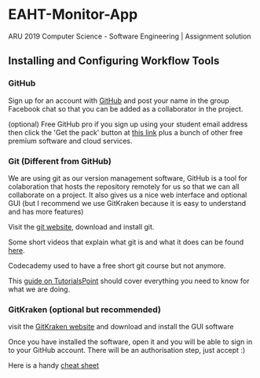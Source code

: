# EAHT-Monitor-App
ARU 2019 Computer Science - Software Engineering | Assignment solution

## Installing and Configuring Workflow Tools

### GitHub

Sign up for an account with [GitHub](https://github.com) and post your name in the group Facebook chat so that you can be added as a collaborator in the project.

(optional) Free GitHub pro if you sign up using your student email address then click the 'Get the pack' button at [this link](https://education.github.com/pack) plus a bunch of other free premium software and cloud services.

### Git (Different from GitHub)

We are using git as our version management software, GitHub is a tool for colaboration that hosts the repository remotely for us so that we can all collaborate on a project.  It also gives us a nice web interface and optional GUI (but I recommend we use GitKraken because it is easy to understand and has more features)

Visit the [git website](https://git-scm.com/downloads), download and install git.

Some short videos that explain what git is and what it does can be found [here](https://git-scm.com/videos).

Codecademy used to have a free short git course but not anymore.

This [guide on TutorialsPoint](https://www.tutorialspoint.com/git/git_basic_concepts.htm) should cover everything you need to know for what we are doing.

### GitKraken (optional but recommended)

visit the [GitKraken website](https://www.gitkraken.com/git-client) and download and install the GUI software

Once you have installed the software, open it and you will be able to sign in to your GitHub account.  There will be an authorisation step, just accept :)

Here is a handy [cheat sheet](https://www.gitkraken.com/downloads/gitkraken-cheat-sheet-jun19.pdf)
